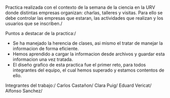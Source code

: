 Practica realizada con el contexto de la semana de la ciencia en la URV donde distintas empresas organizan: charlas, talleres y visitas. Para ello se debe controlar las empresas que estaran, las actividades que realizan y los usuarios que se inscriben./

Puntos a destacar de la practica:/
- Se ha manejado la herencia de clases, asi mismo el tratar de manejar la informacion de forma eficiente.
- Hemos aprendido a cargar la informacion desde archivos y guardar esta informacion una vez tratada.
- El diseño grafico de esta practica fue el primer reto, para todos integrantes del equipo, el cual hemos superado y estamos contentos de ello.

Integrantes del trabajo:/
Carlos Castañon/
Clara Puig/
Eduard Vericat/
Alfonso Sanchez/

